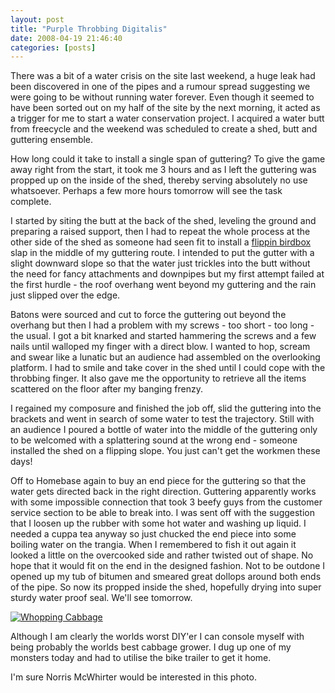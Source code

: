 ```yaml
---
layout: post
title: "Purple Throbbing Digitalis"
date: 2008-04-19 21:46:40
categories: [posts]
---
```


There was a bit of a water crisis on the site last weekend, a huge leak had been discovered in one of the pipes and a rumour spread suggesting we were going to be without running water forever. Even though it seemed to have been sorted out on my half of the site by the next morning, it acted as a trigger for me to start a water conservation project. I acquired a water butt from freecycle and the weekend was scheduled to create a shed, butt and guttering ensemble.

How long could it take to install a single span of guttering? To give the game away right from the start, it took me 3 hours and as I left the guttering was propped up on the inside of the shed, thereby serving absolutely no use whatsoever. Perhaps a few more hours tomorrow will see the task complete.

I started by siting the butt at the back of the shed, leveling the ground and preparing a raised support, then I had to repeat the whole process at the other side of the shed as someone had seen fit to install a [flippin birdbox](https://www.earthwoman.co.uk/archives/30) slap in the middle of my guttering route. I intended to put the gutter with a slight downward slope so that the water just trickles into the butt without the need for fancy attachments and downpipes but my first attempt failed at the first hurdle - the roof overhang went beyond my guttering and the rain just slipped over the edge.

Batons were sourced and cut to force the guttering out beyond the overhang but then I had a problem with my screws - too short - too long - the usual. I got a bit knarked and started hammering the screws and a few nails until walloped my finger with a direct blow. I wanted to hop, scream and swear like a lunatic but an audience had assembled on the overlooking platform. I had to smile and take cover in the shed until I could cope with the throbbing finger. It also gave me the opportunity to retrieve all the items scattered on the floor after my banging frenzy.

I regained my composure and finished the job off, slid the guttering into the brackets and went in search of some water to test the trajectory. Still with an audience I poured a bottle of water into the middle of the guttering only to be welcomed with a splattering sound at the wrong end - someone installed the shed on a flipping slope. You just can't get the workmen these days!

Off to Homebase again to buy an end piece for the guttering so that the water gets directed back in the right direction. Guttering apparently works with some impossible connection that took 3 beefy guys from the customer service section to be able to break into. I was sent off with the suggestion that I loosen up the rubber with some hot water and washing up liquid. I needed a cuppa tea anyway so just chucked the end piece into some boiling water on the trangia. When I remembered to fish it out again it looked a little on the overcooked side and rather twisted out of shape. No hope that it would fit on the end in the designed fashion. Not to be outdone I opened up my tub of bitumen and smeared great dollops around both ends of the pipe. So now its propped inside the shed, hopefully drying into super sturdy water proof seal. We'll see tomorrow.

[![Whopping Cabbage](https://farm4.static.flickr.com/3092/2425451304_c9c2073972_m.jpg)](https://www.flickr.com/photos/warriorwomen/2425451304/)

Although I am clearly the worlds worst DIY'er I can console myself with being probably the worlds best cabbage grower. I dug up one of my monsters today and had to utilise the bike trailer to get it home.

I'm sure Norris McWhirter would be interested in this photo.
